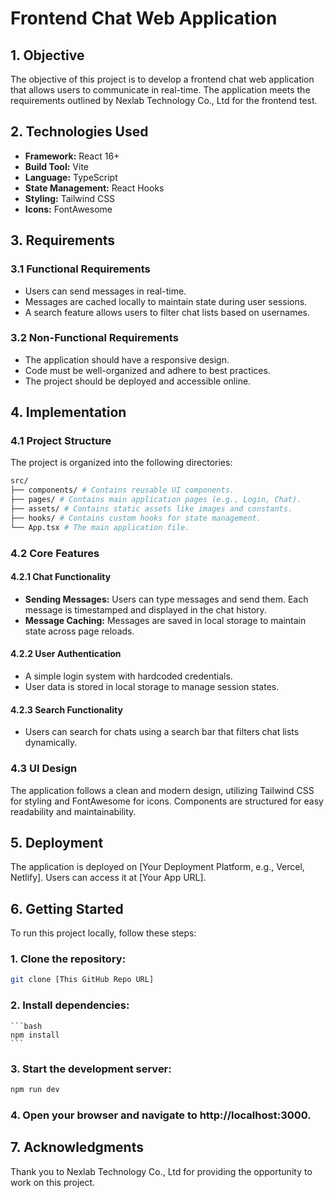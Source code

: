 # Frontend Chat Web Application

## 1. Objective
The objective of this project is to develop a frontend chat web application that allows users to communicate in real-time. The application meets the requirements outlined by Nexlab Technology Co., Ltd for the frontend test.

## 2. Technologies Used
- **Framework:** React 16+
- **Build Tool:** Vite
- **Language:** TypeScript
- **State Management:** React Hooks
- **Styling:** Tailwind CSS
- **Icons:** FontAwesome

## 3. Requirements

### 3.1 Functional Requirements
- Users can send messages in real-time.
- Messages are cached locally to maintain state during user sessions.
- A search feature allows users to filter chat lists based on usernames.

### 3.2 Non-Functional Requirements
- The application should have a responsive design.
- Code must be well-organized and adhere to best practices.
- The project should be deployed and accessible online.

## 4. Implementation

### 4.1 Project Structure
The project is organized into the following directories:
```bash
src/ 
├── components/ # Contains reusable UI components. 
├── pages/ # Contains main application pages (e.g., Login, Chat). 
├── assets/ # Contains static assets like images and constants. 
├── hooks/ # Contains custom hooks for state management. 
└── App.tsx # The main application file.
```

### 4.2 Core Features

#### 4.2.1 Chat Functionality
- **Sending Messages:** Users can type messages and send them. Each message is timestamped and displayed in the chat history.
- **Message Caching:** Messages are saved in local storage to maintain state across page reloads.

#### 4.2.2 User Authentication
- A simple login system with hardcoded credentials.
- User data is stored in local storage to manage session states.

#### 4.2.3 Search Functionality
- Users can search for chats using a search bar that filters chat lists dynamically.

### 4.3 UI Design
The application follows a clean and modern design, utilizing Tailwind CSS for styling and FontAwesome for icons. Components are structured for easy readability and maintainability.

## 5. Deployment
The application is deployed on [Your Deployment Platform, e.g., Vercel, Netlify]. Users can access it at [Your App URL].

## 6. Getting Started
To run this project locally, follow these steps:

### 1. Clone the repository:
   ```bash
   git clone [This GitHub Repo URL]
   ```
### 2. Install dependencies:
    ```bash
    npm install
    ```
### 3. Start the development server:
```bash
npm run dev
```
### 4. Open your browser and navigate to http://localhost:3000.


## 7. Acknowledgments
Thank you to Nexlab Technology Co., Ltd for providing the opportunity to work on this project.
